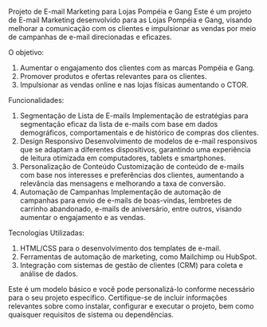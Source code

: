 Projeto de E-mail Marketing para Lojas Pompéia e Gang
Este é um projeto de E-mail Marketing desenvolvido para as Lojas Pompéia e Gang, visando melhorar a comunicação com os clientes e impulsionar as vendas por meio de campanhas de e-mail direcionadas e eficazes.

O objetivo:
1. Aumentar o engajamento dos clientes com as marcas Pompéia e Gang.
2. Promover produtos e ofertas relevantes para os clientes.
3. Impulsionar as vendas online e nas lojas físicas aumentando o CTOR.

Funcionalidades:
1. Segmentação de Lista de E-mails
Implementação de estratégias para segmentação eficaz da lista de e-mails com base em dados demográficos, comportamentais e de histórico de compras dos clientes.
2. Design Responsivo
Desenvolvimento de modelos de e-mail responsivos que se adaptam a diferentes dispositivos, garantindo uma experiência de leitura otimizada em computadores, tablets e smartphones.
3. Personalização de Conteúdo
Customização de conteúdo de e-mails com base nos interesses e preferências dos clientes, aumentando a relevância das mensagens e melhorando a taxa de conversão.
4. Automação de Campanhas
Implementação de automação de campanhas para envio de e-mails de boas-vindas, lembretes de carrinho abandonado, e-mails de aniversário, entre outros, visando aumentar o engajamento e as vendas.

Tecnologias Utilizadas:
1. HTML/CSS para o desenvolvimento dos templates de e-mail.
2. Ferramentas de automação de marketing, como Mailchimp ou HubSpot.
3. Integração com sistemas de gestão de clientes (CRM) para coleta e análise de dados.

Este é um modelo básico e você pode personalizá-lo conforme necessário para o seu projeto específico. Certifique-se de incluir informações relevantes sobre como instalar, configurar e executar o projeto, bem como quaisquer requisitos de sistema ou dependências.
